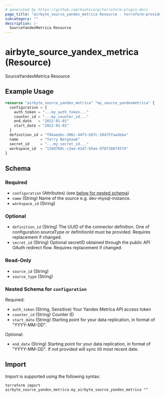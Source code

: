 ```yaml
---
# generated by https://github.com/hashicorp/terraform-plugin-docs
page_title: "airbyte_source_yandex_metrica Resource - terraform-provider-airbyte"
subcategory: ""
description: |-
  SourceYandexMetrica Resource
---
```


# airbyte_source_yandex_metrica (Resource)

SourceYandexMetrica Resource

## Example Usage

```terraform
resource "airbyte_source_yandex_metrica" "my_source_yandexmetrica" {
  configuration = {
    auth_token = "...my_auth_token..."
    counter_id = "...my_counter_id..."
    end_date   = "2022-01-01"
    start_date = "2022-01-01"
  }
  definition_id = "f04aeebc-306c-44f3-b97c-20475faadeba"
  name          = "Terry Bergnaum"
  secret_id     = "...my_secret_id..."
  workspace_id  = "13dd760c-c3ae-41d7-b5ee-978f160f4574"
}
```

<!-- schema generated by tfplugindocs -->
## Schema

### Required

- `configuration` (Attributes) (see [below for nested schema](#nestedatt--configuration))
- `name` (String) Name of the source e.g. dev-mysql-instance.
- `workspace_id` (String)

### Optional

- `definition_id` (String) The UUID of the connector definition. One of configuration.sourceType or definitionId must be provided. Requires replacement if changed.
- `secret_id` (String) Optional secretID obtained through the public API OAuth redirect flow. Requires replacement if changed.

### Read-Only

- `source_id` (String)
- `source_type` (String)

<a id="nestedatt--configuration"></a>
### Nested Schema for `configuration`

Required:

- `auth_token` (String, Sensitive) Your Yandex Metrica API access token
- `counter_id` (String) Counter ID
- `start_date` (String) Starting point for your data replication, in format of "YYYY-MM-DD".

Optional:

- `end_date` (String) Starting point for your data replication, in format of "YYYY-MM-DD". If not provided will sync till most recent date.

## Import

Import is supported using the following syntax:

```shell
terraform import airbyte_source_yandex_metrica.my_airbyte_source_yandex_metrica ""
```

